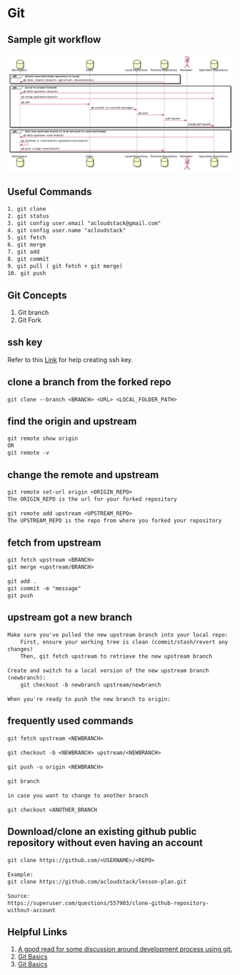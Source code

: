 
# Git

## Sample git workflow
### ![alt text](./git_wf.png "Sample git workflow")


## Useful Commands
    1. git clone
    2. git status
    3. git config user.email "acloudstack@gmail.com"
    4. git config user.name "acloudstack"
    5. git fetch
    6. git merge
    7. git add
    8. git commit
    9. git pull ( git fetch + git merge)
    10. git push

## Git Concepts
1. Git branch 
2. Git Fork

## ssh key

Refer to this [Link](https://help.github.com/en/github/authenticating-to-github/generating-a-new-ssh-key-and-adding-it-to-the-ssh-agent) for help creating ssh key.

## clone a branch from the forked repo
    git clone --branch <BRANCH> <URL> <LOCAL_FOLDER_PATH>

## find the origin and upstream
    git remote show origin 
    OR
    git remote -v

## change the remote and upstream
    git remote set-url origin <ORIGIN_REPO>
    The ORIGIN_REPO is the url for your forked repository

    git remote add upstream <UPSTREAM_REPO>
    The UPSTREAM_REPO is the repo from where you forked your repository

## fetch from upstream 
    git fetch upstream <BRANCH>
    git merge <upstream/BRANCH>

    git add .
    git commit -m "message"
    git push 


## upstream got a new branch


    Make sure you've pulled the new upstream branch into your local repo:
        First, ensure your working tree is clean (commit/stash/revert any changes)
        Then, git fetch upstream to retrieve the new upstream branch

    Create and switch to a local version of the new upstream branch (newbranch):
        git checkout -b newbranch upstream/newbranch

    When you're ready to push the new branch to origin:
    
## frequently used commands
    git fetch upstream <NEWBRANCH>
    
    git checkout -b <NEWBRANCH> upstream/<NEWBRANCH>
    
    git push -u origin <NEWBRANCH>
    
    git branch 
  
    in case you want to change to another branch 

    git checkout <ANOTHER_BRANCH

## Download/clone an existing github public repository without even having an account
    git clone https://github.com/<USERNAME>/<REPO> 

    Example: 
    git clone https://github.com/acloudstack/lesson-plan.git

    Source:
    https://superuser.com/questions/557903/clone-github-repository-without-account
    
## Helpful Links
1. [A good read for some discussion around development process using git.](https://livablesoftware.com/development-process-in-github-basic-infographic/)
2. [Git Basics](https://www.freecodecamp.org/news/learn-the-basics-of-git-in-under-10-minutes-da548267cc91/)
3. [Git Basics](https://www.atlassian.com/git/tutorials/learn-git-with-bitbucket-cloud)
